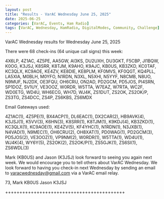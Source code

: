 ```yaml
---
layout: post
title: "Results - VarAC Wednesday June 25, 2025"
date: 2025-06-25
categories: [VarAC, Events, Ham Radio]
tags: [VarAC, Wednesday, HamRadio, DigitalModes, Community, Challenge]
---
```


VarAC Wednesday results for Wednesday June 25, 2025

There were 68 check-ins (64 unique call signs) this week:

4X6LP, 4Z1AC, 4Z5PE, AA5GW, AI3KS, DU2UXH, DU3GKT, F5CBP, JI1BQW, K0OG, K3JSJ, K8SRR, K8TJM, K9AHO, K9AJC, KB0US, KB3ZKD, KC0TAF, KC3QLX, KC9AOE, KE4ZV, KE8DIE, KE8PLM, KF0MVS, KF0QGT, KQ4PLL, LA5XIA, M0BLH, M0YFO, N1RDN, N3XL, N5XHI, N5YYF, N8CMB, N8UO, N9MUF, NJ2DX, OE3FQU, OH6CRU, ON2AD, PD2GCM, PD5JOS, PI4SRN, SP1DOZ, SV1UY, VE3OOZ, W0RDR, W5TTA, W7EAZ, W7RTA, WC2F, WD0ETG, WD4U, WH6ECG, WH7D, WJ4K, ZS1DUT, ZS2OK, ZS2OK/P, ZS3TG, ZS4DCC, ZS4P, ZS6KBS, ZS6MDX

Email Gateways used:

4Z1AC(1), 4Z5PE(1), BX4ACP(1), DL6EAC(1), DX2CAR(2), HB9AVK(4), K3JSJ(1), K5VV(3), K6HN(3), K8SRR(1), K8TJM(1), K9KDJ(4), KB3ZKD(1), KC3QLX(1), KC9AOE(1), KE4ZV(5), KF4YHC(1), N1RDN(1), N3JXB(1), N4VAD(1), N9MEC(1), OH6CRU(2), OH8XAT(1), PD0WAG(1), PD2GCM(3), PD5JOS(2), VE3OOZ(1), VP9NM(2), W0RDR(1), W5TTA(1), WD4U(1), WJ4K(4), WY6Y(5), ZS2OK(2), ZS2OK/P(1), ZS5GJK(1), ZS6SI(1), ZS6WDL(3)


Mark (KB0US) and Jason (K3JSJ) look forward to seeing you again next week.  We would encourage you to tell others about VarAC Wednesday.  We look forward to having you check-in next Wednesday by sending an email to varacwednesday@gmail.com via a VarAC email relay. 

73,
Mark KB0US
Jason K3JSJ


++++++++++++++++++++++++++++++++++++++++++



